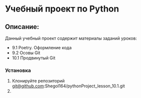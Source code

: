 # Учебный проект по Python

## Описание:
Данный учебный проект содержит материалы заданий уроков:
- 9.1 Poetry. Оформление кода
- 9.2 Осовы Git
- 10.1 Продвинутый Git

### Установка
1. Клонируйте репозиторий
   git@github.com:Shegol164/pythonProject_lesson_10.1.git
2.
